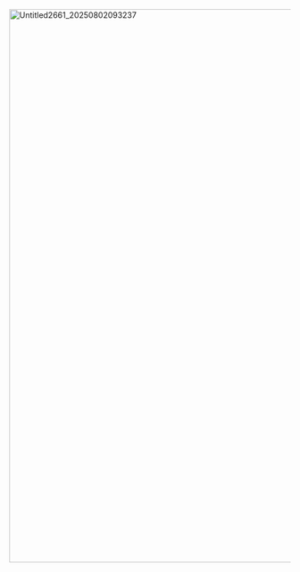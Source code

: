 <img width="1429" height="992" alt="Untitled2661_20250802093237" src="https://github.com/user-attachments/assets/8d488e5f-95d0-46bb-901f-86c91745aa21" />
